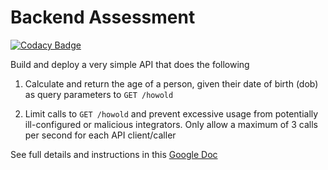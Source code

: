 # Backend Assessment

[![Codacy Badge](https://app.codacy.com/project/badge/Grade/df4e0cecced847448858657d21f3a7aa)](https://www.codacy.com/gh/endiesworld/dob_calculator_nodejs/dashboard?utm_source=github.com&amp;utm_medium=referral&amp;utm_content=endiesworld/dob_calculator_nodejs&amp;utm_campaign=Badge_Grade)

Build and deploy a very simple API that does the following

1. Calculate and return the age of a person, given their date of birth (dob) as query parameters to `GET /howold`

2. Limit calls to `GET /howold` and prevent excessive usage from potentially ill-configured or malicious integrators. Only allow a maximum of 3 calls per second for each API client/caller

See full details and instructions in this [Google Doc](https://docs.google.com/document/d/1ma5vKz0j34gwI9WYrZddMM1ENlQddGOVFJ5qdSq2QlQ)